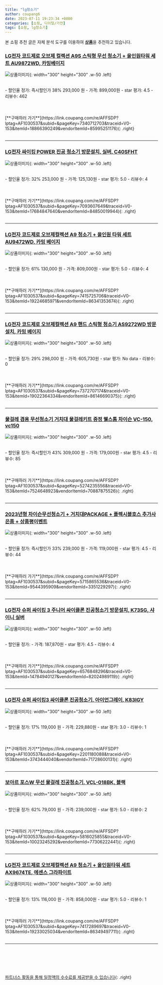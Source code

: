 ```yaml
---
title: "lg청소기"
author: coupang6
date: 2023-07-11 19:23:34 +0800
categories: [쇼핑, 디이털/가전]
tags: [쇼핑, lg청소기]
---
```


본 쇼핑 추천 글은 자체 분석 도구를 이용하여 [**상품**](https://link.coupang.com/a/bao1ui)을 추천하고 있습니다.

### [LG전자 코드제로 오브제 컬렉션 A9S 스틱형 무선 청소기 + 올인원타워 세트 AU9872WD, 카밍베이지](https://link.coupang.com/re/AFFSDP?lptag=AF1030537&subid=&pageKey=7340712703&traceid=V0-153&itemId=18866390249&vendorItemId=85995251176)

![상품이미지](https://thumbnail10.coupangcdn.com/thumbnails/remote/230x230ex/image/retail/images/2023/05/17/17/4/2ec8bd7c-dc37-4f9f-8c43-c1930090b799.jpg){: width="300" height="300" .w-50 .left}


<br>
- 할인율 정가: 즉시할인가 38%  293,000   원
- 가격: 899,000원
- star 평가: 4.5
- 리뷰수: 462
<br>
<br>
<br>
<br>
[**구매하러 가기**](https://link.coupang.com/re/AFFSDP?lptag=AF1030537&subid=&pageKey=7340712703&traceid=V0-153&itemId=18866390249&vendorItemId=85995251176){: .right}
<br>
<br>

---

### [LG전자 싸이킹 POWER 진공 청소기 방문설치, 실버, C40SFHT](https://link.coupang.com/re/AFFSDP?lptag=AF1030537&subid=&pageKey=7093607649&traceid=V0-153&itemId=17684847640&vendorItemId=84850019944)

![상품이미지](https://thumbnail10.coupangcdn.com/thumbnails/remote/230x230ex/image/retail/images/2023/01/27/16/2/0a955ccb-225c-4381-b9e5-32ce74703fbb.jpg){: width="300" height="300" .w-50 .left}


<br>
- 할인율 정가: 32%  253,000   원
- 가격: 125,130원
- star 평가: 5.0
- 리뷰수: 4
<br>
<br>
<br>
<br>
[**구매하러 가기**](https://link.coupang.com/re/AFFSDP?lptag=AF1030537&subid=&pageKey=7093607649&traceid=V0-153&itemId=17684847640&vendorItemId=84850019944){: .right}
<br>
<br>

---

### [LG전자 코드제로 오브제컬렉션 A9 청소기 + 올인원 타워 세트 AU9472WD, 카밍 베이지](https://link.coupang.com/re/AFFSDP?lptag=AF1030537&subid=&pageKey=7415725706&traceid=V0-153&itemId=19224685971&vendorItemId=86341353674)

![상품이미지](https://thumbnail7.coupangcdn.com/thumbnails/remote/230x230ex/image/retail/images/3578733039280929-a9ae679d-9c87-402f-879d-a9417c1b72eb.JPG){: width="300" height="300" .w-50 .left}


<br>
- 할인율 정가: 61%  130,000   원
- 가격: 809,000원
- star 평가: 5.0
- 리뷰수: 4
<br>
<br>
<br>
<br>
[**구매하러 가기**](https://link.coupang.com/re/AFFSDP?lptag=AF1030537&subid=&pageKey=7415725706&traceid=V0-153&itemId=19224685971&vendorItemId=86341353674){: .right}
<br>
<br>

---

### [LG전자 코드제로 오브제컬렉션 A9 핸드 스틱형 청소기 AS9272WD 방문설치, 카밍 베이지](https://link.coupang.com/re/AFFSDP?lptag=AF1030537&subid=&pageKey=7372707174&traceid=V0-153&itemId=19022364334&vendorItemId=86146690375)

![상품이미지](https://thumbnail6.coupangcdn.com/thumbnails/remote/230x230ex/image/retail/images/2023/06/01/11/4/58e3618d-89c5-4b81-a05c-76ce49e22a2c.jpg){: width="300" height="300" .w-50 .left}


<br>
- 할인율 정가: 29%  298,000   원
- 가격: 605,730원
- star 평가: No data
- 리뷰수: 0
<br>
<br>
<br>
<br>
[**구매하러 가기**](https://link.coupang.com/re/AFFSDP?lptag=AF1030537&subid=&pageKey=7372707174&traceid=V0-153&itemId=19022364334&vendorItemId=86146690375){: .right}
<br>
<br>

---

### [물걸레 겸용 무선청소기 거치대 물걸레키트 증정 웰스톰 차이슨 VC-150, vc150](https://link.coupang.com/re/AFFSDP?lptag=AF1030537&subid=&pageKey=5274235556&traceid=V0-153&itemId=7524648923&vendorItemId=70887875526)

![상품이미지](https://thumbnail7.coupangcdn.com/thumbnails/remote/230x230ex/image/vendor_inventory/d8b3/c2f59c0e29072388531544025f975220e2e0409c6639d5b13d7a656e2169.jpg){: width="300" height="300" .w-50 .left}


<br>
- 할인율 정가: 즉시할인가 43%  309,000   원
- 가격: 179,000원
- star 평가: 4.5
- 리뷰수: 85
<br>
<br>
<br>
<br>
[**구매하러 가기**](https://link.coupang.com/re/AFFSDP?lptag=AF1030537&subid=&pageKey=5274235556&traceid=V0-153&itemId=7524648923&vendorItemId=70887875526){: .right}
<br>
<br>

---

### [2023년형 차이슨무선청소기 + 거치대PACKAGE + 플렉시블호스 추가사은품 + 상품평이벤트](https://link.coupang.com/re/AFFSDP?lptag=AF1030537&subid=&pageKey=5715865536&traceid=V0-153&itemId=9544395909&vendorItemId=3351229297)

![상품이미지](https://thumbnail8.coupangcdn.com/thumbnails/remote/230x230ex/image/vendor_inventory/57be/b47c473c469ffb83b04a3eaf74929dfae6ef647cb1b801c7cc1d276b0953.jpg){: width="300" height="300" .w-50 .left}


<br>
- 할인율 정가: 즉시할인가 33%  239,000   원
- 가격: 119,000원
- star 평가: 4.5
- 리뷰수: 44
<br>
<br>
<br>
<br>
[**구매하러 가기**](https://link.coupang.com/re/AFFSDP?lptag=AF1030537&subid=&pageKey=5715865536&traceid=V0-153&itemId=9544395909&vendorItemId=3351229297){: .right}
<br>
<br>

---

### [LG전자 슈퍼 싸이킹 3 주니어 싸이클론 진공청소기 방문설치, K73SG, 샤이니 실버](https://link.coupang.com/re/AFFSDP?lptag=AF1030537&subid=&pageKey=6576848296&traceid=V0-153&itemId=14784940127&vendorItemId=82024989119)

![상품이미지](https://thumbnail9.coupangcdn.com/thumbnails/remote/230x230ex/image/retail/images/3728951848742860-7e05462e-96e3-455b-b523-64d2d83514ab.jpg){: width="300" height="300" .w-50 .left}


<br>
- 할인율 정가: 
- 가격: 187,870원
- star 평가: 4.5
- 리뷰수: 4
<br>
<br>
<br>
<br>
[**구매하러 가기**](https://link.coupang.com/re/AFFSDP?lptag=AF1030537&subid=&pageKey=6576848296&traceid=V0-153&itemId=14784940127&vendorItemId=82024989119){: .right}
<br>
<br>

---

### [LG전자 슈퍼 싸이킹3 싸이클론 진공청소기, 아이언그레이, K83IGY](https://link.coupang.com/re/AFFSDP?lptag=AF1030537&subid=&pageKey=2201180088&traceid=V0-153&itemId=3743444040&vendorItemId=71728600131)

![상품이미지](https://thumbnail6.coupangcdn.com/thumbnails/remote/230x230ex/image/retail/images/2020/10/05/17/6/5a87b46f-4964-47bc-a4f6-cea74a86e9d9.jpg){: width="300" height="300" .w-50 .left}


<br>
- 할인율 정가: 17%  119,000   원
- 가격: 229,880원
- star 평가: 3.0
- 리뷰수: 1
<br>
<br>
<br>
<br>
[**구매하러 가기**](https://link.coupang.com/re/AFFSDP?lptag=AF1030537&subid=&pageKey=2201180088&traceid=V0-153&itemId=3743444040&vendorItemId=71728600131){: .right}
<br>
<br>

---

### [보아르 포스W 무선 물걸레 진공청소기, VCL-018BK, 블랙](https://link.coupang.com/re/AFFSDP?lptag=AF1030537&subid=&pageKey=5816025855&traceid=V0-153&itemId=10023245292&vendorItemId=77306222441)

![상품이미지](https://thumbnail8.coupangcdn.com/thumbnails/remote/230x230ex/image/rs_quotation_api/pmfw6uzl/865f81ab4e3e470eac75cc34bc3e40a7.jpg){: width="300" height="300" .w-50 .left}


<br>
- 할인율 정가: 62%  79,000   원
- 가격: 239,000원
- star 평가: 5.0
- 리뷰수: 2
<br>
<br>
<br>
<br>
[**구매하러 가기**](https://link.coupang.com/re/AFFSDP?lptag=AF1030537&subid=&pageKey=5816025855&traceid=V0-153&itemId=10023245292&vendorItemId=77306222441){: .right}
<br>
<br>

---

### [LG전자 코드제로 오브제컬렉션 A9 청소기 + 올인원타워 세트 AX9674TE, 에센스 그라파이트](https://link.coupang.com/re/AFFSDP?lptag=AF1030537&subid=&pageKey=7417289697&traceid=V0-153&itemId=19233025034&vendorItemId=86349497711)

![상품이미지](https://thumbnail6.coupangcdn.com/thumbnails/remote/230x230ex/image/retail/images/2023/06/22/10/1/3c990d6f-d9b4-4905-b79a-e3e2d73f6125.jpg){: width="300" height="300" .w-50 .left}


<br>
- 할인율 정가: 13%  116,000   원
- 가격: 858,000원
- star 평가: 5.0
- 리뷰수: 1
<br>
<br>
<br>
<br>
[**구매하러 가기**](https://link.coupang.com/re/AFFSDP?lptag=AF1030537&subid=&pageKey=7417289697&traceid=V0-153&itemId=19233025034&vendorItemId=86349497711){: .right}
<br>
<br>

---
<br><br><br><br><br> [파트너스 활동을 통해 일정액의 수수료를 제공받을 수 있습니다](https://link.coupang.com/a/bao1ui){: .right}